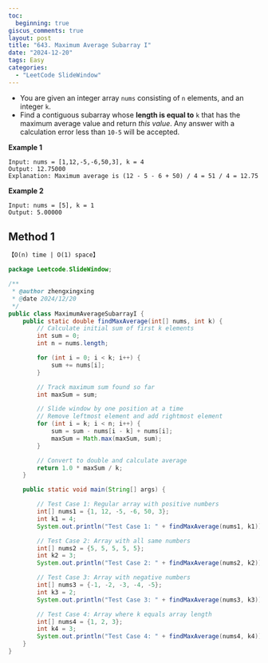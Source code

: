 ```yaml
---
toc:
  beginning: true
giscus_comments: true
layout: post
title: "643. Maximum Average Subarray I"
date: "2024-12-20"
tags: Easy
categories:
  - "LeetCode SlideWindow"
---
```


- You are given an integer array `nums` consisting of `n` elements, and an integer `k`.
- Find a contiguous subarray whose **length is equal to** `k` that has the maximum average value and return *this value*. Any answer with a calculation error less than `10-5` will be accepted.


**Example 1**

```
Input: nums = [1,12,-5,-6,50,3], k = 4
Output: 12.75000
Explanation: Maximum average is (12 - 5 - 6 + 50) / 4 = 51 / 4 = 12.75
```

**Example 2**

```
Input: nums = [5], k = 1
Output: 5.00000
```

## Method 1

```tex
【O(n) time | O(1) space】
```

```java
package Leetcode.SlideWindow;

/**
 * @author zhengxingxing
 * @date 2024/12/20
 */
public class MaximumAverageSubarrayI {
    public static double findMaxAverage(int[] nums, int k) {
        // Calculate initial sum of first k elements
        int sum = 0;
        int n = nums.length;

        for (int i = 0; i < k; i++) {
            sum += nums[i];
        }

        // Track maximum sum found so far
        int maxSum = sum;

        // Slide window by one position at a time
        // Remove leftmost element and add rightmost element
        for (int i = k; i < n; i++) {
            sum = sum - nums[i - k] + nums[i];
            maxSum = Math.max(maxSum, sum);
        }

        // Convert to double and calculate average
        return 1.0 * maxSum / k;
    }

    public static void main(String[] args) {

        // Test Case 1: Regular array with positive numbers
        int[] nums1 = {1, 12, -5, -6, 50, 3};
        int k1 = 4;
        System.out.println("Test Case 1: " + findMaxAverage(nums1, k1));  // Expected: 12.75

        // Test Case 2: Array with all same numbers
        int[] nums2 = {5, 5, 5, 5, 5};
        int k2 = 3;
        System.out.println("Test Case 2: " + findMaxAverage(nums2, k2));  // Expected: 5.0

        // Test Case 3: Array with negative numbers
        int[] nums3 = {-1, -2, -3, -4, -5};
        int k3 = 2;
        System.out.println("Test Case 3: " + findMaxAverage(nums3, k3));  // Expected: -1.5

        // Test Case 4: Array where k equals array length
        int[] nums4 = {1, 2, 3};
        int k4 = 3;
        System.out.println("Test Case 4: " + findMaxAverage(nums4, k4));  // Expected: 2.0
    }
}

```





